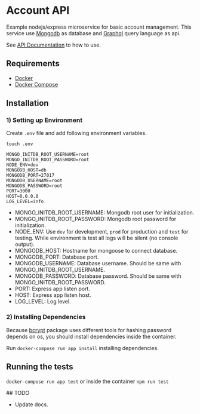 # Account API

Example nodejs/express microservice for basic account management.
This service use [Mongodb](https://www.mongodb.com/) as database and
[Graphql](https://graphql.org/) query language as api.

See [API Documentation](docs/api.md) to how to use.

## Requirements

* [Docker](https://www.docker.com/)
* [Docker Compose](https://docs.docker.com/compose/)

## Installation

### 1) Setting up Environment

Create `.env` file and add following environment variables.

```
touch .env
```

```
MONGO_INITDB_ROOT_USERNAME=root
MONGO_INITDB_ROOT_PASSWORD=root
NODE_ENV=dev
MONGODB_HOST=db
MONGODB_PORT=27017
MONGODB_USERNAME=root
MONGODB_PASSWORD=root
PORT=3000
HOST=0.0.0.0
LOG_LEVEL=info
```

* MONGO_INITDB_ROOT_USERNAME: Mongodb root user for initialization.
* MONGO_INITDB_ROOT_PASSWORD: Mongodb root password for initialization.
* NODE_ENV: Use `dev` for development, `prod` for production and `test` for testing. While environment is test all logs will be silent (no console output).
* MONGODB_HOST: Hostname for mongoose to connect database.
* MONGODB_PORT: Database port.
* MONGODB_USERNAME: Database username. Should be same with MONGO_INITDB_ROOT_USERNAME.
* MONGODB_PASSWORD: Database password. Should be same with MONGO_INITDB_ROOT_PASSWORD.
* PORT: Express app listen port.
* HOST: Express app listen host.
* LOG_LEVEL: Log level.


### 2) Installing Dependencies
Because [bcrypt](https://www.google.com) package uses different tools
for hashing password depends on os, you should install dependencies
inside the container.

Run `docker-compose run app install` installing dependencies.

## Running the tests

`docker-compose run app test` or inside the container `npm run test`

## TODO

- Update docs.